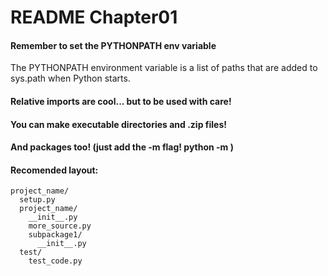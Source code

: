# README Chapter01

#### Remember to set the PYTHONPATH env variable
The PYTHONPATH environment variable is a list of paths that are added to sys.path when Python starts.

#### Relative imports are cool... but to be used with care! 

#### You can make executable directories and .zip files! 
#### And packages too! (just add the -m flag! python -m <package>)

#### Recomended layout:

```
project_name/
  setup.py
  project_name/
    __init__.py
    more_source.py
    subpackage1/
      __init__.py
  test/
    test_code.py
```